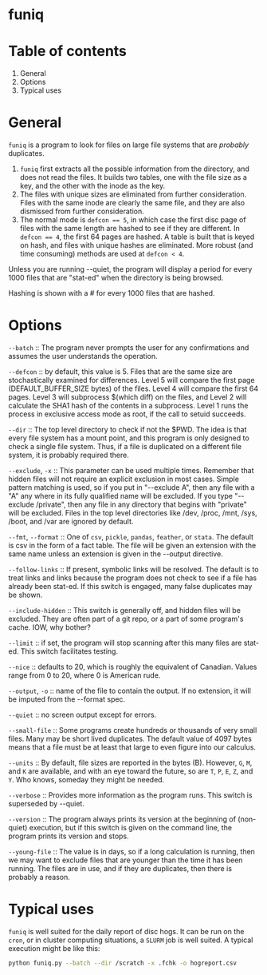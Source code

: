 funiq
=======================================================

# Table of contents

1. General
2. Options
3. Typical uses


# General

`funiq` is a program to look for files on large file systems that
are *probably* duplicates. 

1.  `funiq` first extracts all the possible
    information from the directory, and does not read the files.
    It builds two tables, one with the file size as a key, and
    the other with the inode as the key.
1.  The files with unique sizes are eliminated from further
    consideration. Files with the same inode are clearly the
    same file, and they are also dismissed from further consideration.
1.  The normal mode is `defcon == 5`, in which case the first
    disc page of files with the same length are hashed to see if
    they are different. In `defcon == 4`, the first 64 pages are
    hashed. A table is built that is keyed on hash, and files
    with unique hashes are eliminated. More robust (and time
    consuming) methods are used at `defcon < 4`.

Unless you are running --quiet, the program will display
a period for every 1000 files that are "stat-ed" when the
directory is being browsed.

Hashing is shown with a # for every 1000 files that are
hashed.

# Options

`--batch` :: The program never prompts the user for any confirmations
    and assumes the user understands the operation.

`--defcon` :: by default, this value is 5. Files that are the same
    size are stochastically examined for differences. Level 5 will
    compare the first page (DEFAULT_BUFFER_SIZE bytes) of the files.
    Level 4 will compare the first 64 pages. Level 3 will subprocess
    $(which diff) on the files, and Level 2 will calculate the SHA1
    hash of the contents in a subprocess. Level 1 runs the process
    in exclusive access mode as root, if the call to setuid succeeds.

`--dir` :: The top level directory to check if not the $PWD. The idea
    is that every file system has a mount point, and this program
    is only designed to check a single file system. Thus, if a
    file is duplicated on a different file system, it is probably
    required there.

`--exclude`, `-x` :: This parameter can be used multiple times. Remember
    that hidden files will not require an explicit exclusion in
    most cases. Simple pattern matching is used, so if you put
    in "--exclude A", then any file with a "A" any where in its
    fully qualified name will be excluded. If you type
    "--exclude /private", then any file in any directory that
    begins with "private" will be excluded. Files in the top level 
    directories like /dev, /proc, /mnt, /sys, /boot, and /var are
    ignored by default.

`--fmt`, `--format` :: One of `csv`, `pickle`, `pandas`, `feather`, or `stata`.
    The default is csv in the form of a fact table. The file will
    be given an extension with the same name unless an extension
    is given in the --output directive.

`--follow-links` :: If present, symbolic links will be resolved. The
    default is to treat links and links because the program does
    not check to see if a file has already been stat-ed. If this switch
    is engaged, many false duplicates may be shown.

`--include-hidden` :: This switch is generally off, and hidden files
    will be excluded. They are often part of a git repo, or a part
    of some program's cache. IOW, why bother?

`--limit` :: if set, the program will stop scanning after this many files
    are stat-ed. This switch facilitates testing.

`--nice` :: defaults to 20, which is roughly the equivalent of Canadian.
    Values range from 0 to 20, where 0 is American rude.

`--output`, `-o` :: name of the file to contain the output. If no extension,
    it will be imputed from the --format spec.

`--quiet` :: no screen output except for errors.

`--small-file` :: Some programs create hundreds or thousands of very
    small files. Many may be short lived duplicates. The default value
    of 4097 bytes means that a file must be at least that large
    to even figure into our calculus.

`--units` :: By default, file sizes are reported in the bytes (B). However,
    `G`, `M`, and `K` are available, and with an eye toward the future, so
    are `T`, `P`, `E`, `Z`, and `Y`. Who knows, someday they might be
    needed.

`--verbose` :: Provides more information as the program runs. This
    switch is superseded by --quiet.

`--version` :: The program always prints its version at the beginning
    of (non-quiet) execution, but if this switch is given on the
    command line, the program prints its version and stops.

`--young-file` :: The value is in days, so if a long calculation is
    running, then we may want to exclude files that are younger
    than the time it has been running. The files are in use, and
    if they are duplicates, then there is probably a reason.

# Typical uses

`funiq` is well suited for the daily report of disc hogs. It can be
run on the `cron`, or in cluster computing situations, a `SLURM` job
is well suited. A typical execution might be like this:

```bash
python funiq.py --batch --dir /scratch -x .fchk -o hogreport.csv
```
